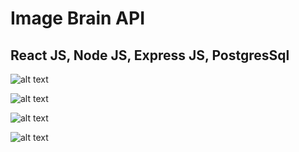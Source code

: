 # Image Brain API 
## React JS, Node JS, Express JS, PostgresSql

![alt text](https://i.imgur.com/Jf98ixY.jpg)

![alt text](https://i.imgur.com/erTKYjx.jpg)

![alt text](https://i.imgur.com/xqLuSqQ.jpg)

![alt text](https://i.imgur.com/XrBytqd.jpg)
